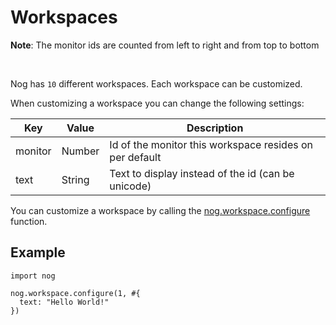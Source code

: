 # Workspaces

**Note**: The monitor ids are counted from left to right and from top to bottom

</br>

Nog has `10` different workspaces. Each workspace can be customized.

When customizing a workspace you can change the following settings:

| Key     | Value  | Description                                             |
|---------|--------|---------------------------------------------------------|
| monitor | Number | Id of the monitor this workspace resides on per default |
| text    | String | Text to display instead of the id (can be unicode)      |

You can customize a workspace by calling the [nog.workspace.configure]() function.

## Example

```nogscript
import nog

nog.workspace.configure(1, #{
  text: "Hello World!"
})
```
